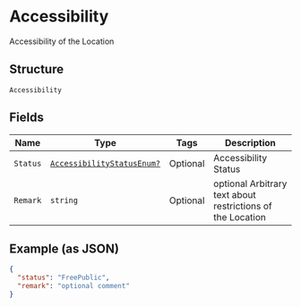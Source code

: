 
# Accessibility

Accessibility of the Location

## Structure

`Accessibility`

## Fields

| Name | Type | Tags | Description |
|  --- | --- | --- | --- |
| `Status` | [`AccessibilityStatusEnum?`](../../doc/models/accessibility-status-enum.md) | Optional | Accessibility Status |
| `Remark` | `string` | Optional | optional Arbitrary text about restrictions of the Location |

## Example (as JSON)

```json
{
  "status": "FreePublic",
  "remark": "optional comment"
}
```

